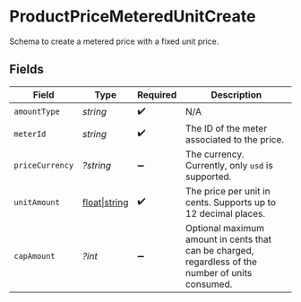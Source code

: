 # ProductPriceMeteredUnitCreate

Schema to create a metered price with a fixed unit price.


## Fields

| Field                                                                                             | Type                                                                                              | Required                                                                                          | Description                                                                                       |
| ------------------------------------------------------------------------------------------------- | ------------------------------------------------------------------------------------------------- | ------------------------------------------------------------------------------------------------- | ------------------------------------------------------------------------------------------------- |
| `amountType`                                                                                      | *string*                                                                                          | :heavy_check_mark:                                                                                | N/A                                                                                               |
| `meterId`                                                                                         | *string*                                                                                          | :heavy_check_mark:                                                                                | The ID of the meter associated to the price.                                                      |
| `priceCurrency`                                                                                   | *?string*                                                                                         | :heavy_minus_sign:                                                                                | The currency. Currently, only `usd` is supported.                                                 |
| `unitAmount`                                                                                      | [float\|string](../../Models/Components/UnitAmount.md)                                            | :heavy_check_mark:                                                                                | The price per unit in cents. Supports up to 12 decimal places.                                    |
| `capAmount`                                                                                       | *?int*                                                                                            | :heavy_minus_sign:                                                                                | Optional maximum amount in cents that can be charged, regardless of the number of units consumed. |